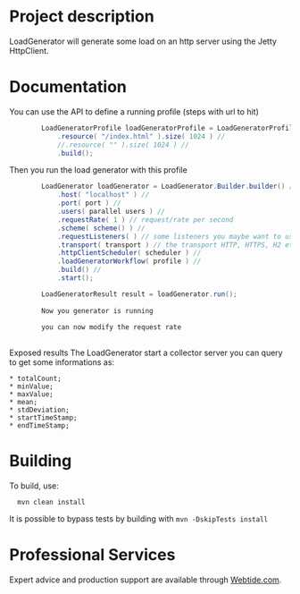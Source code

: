 Project description
============

LoadGenerator will generate some load on an http server using the Jetty HttpClient.

Documentation
============

You can use the API to define a running profile (steps with url to hit)

```java
        LoadGeneratorProfile loadGeneratorProfile = LoadGeneratorProfile.Builder.builder() //
            .resource( "/index.html" ).size( 1024 ) //
            //.resource( "" ).size( 1024 ) //
            .build();  
```

Then you run the load generator with this profile

```java
        LoadGenerator loadGenerator = LoadGenerator.Builder.builder() //
            .host( "localhost" ) //
            .port( port ) //
            .users( parallel users ) //
            .requestRate( 1 ) // request/rate per second
            .scheme( scheme() ) //
            .requestListeners( ) // some listeners you maybe want to use
            .transport( transport ) // the transport HTTP, HTTPS, H2 etcc
            .httpClientScheduler( scheduler ) //
            .loadGeneratorWorkflow( profile ) //
            .build() //
            .start();

        LoadGeneratorResult result = loadGenerator.run();
        
        Now you generator is running
        
        you can now modify the request rate
        
```

Exposed results
The LoadGenerator start a collector server you can query to get some informations as: 

    * totalCount;
    * minValue;
    * maxValue;
    * mean;
    * stdDeviation;
    * startTimeStamp;
    * endTimeStamp;




Building
========

To build, use:
```shell
  mvn clean install
```

It is possible to bypass tests by building with `mvn -DskipTests install`

Professional Services
============

Expert advice and production support are available through [Webtide.com](http://webtide.com).

